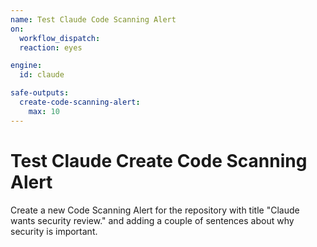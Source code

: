```yaml
---
name: Test Claude Code Scanning Alert
on:
  workflow_dispatch:
  reaction: eyes

engine: 
  id: claude

safe-outputs:
  create-code-scanning-alert:
    max: 10
---
```


# Test Claude Create Code Scanning Alert

Create a new Code Scanning Alert for the repository with title "Claude wants security review." and adding a couple of sentences about why security is important.